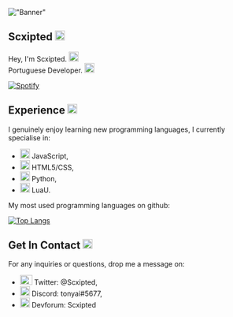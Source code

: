 !["Banner"](https://doy2mn9upadnk.cloudfront.net/uploads/default/optimized/4X/7/c/2/7c2aa4aacb769fab0f41129470ddc3807b520a51_2_690x172.png)
 
## Scxipted <img height="20" width="20" src="https://emoji.gg/assets/emoji/6989_cat_smile.png" />
 
Hey, I'm Scxipted. <img height="20" width="20" src="https://emoji.gg/assets/emoji/2112_wave_animated.gif" />  
Portuguese Developer. <img height="20" width="20" src="https://emoji.gg/assets/emoji/2800_portugalparrot.gif" />
 
 
[![Spotify](https://scxipted.vercel.app/api/spotify)](https://open.spotify.com/user/scxipted)

 
## Experience <img height="20" width="20" src="https://emoji.gg/assets/emoji/6093_Animated_Checkmark.png" />
 
I genuinely enjoy learning new programming languages, I currently specialise in:
 
- <img height="20" width="20" src="https://cdn.jsdelivr.net/npm/simple-icons@v4/icons/javascript.svg" /> JavaScript,
- <img height="20" width="20" src="https://cdn.jsdelivr.net/npm/simple-icons@v4/icons/html5.svg" /> HTML5/CSS,
- <img height="20" width="20" src="https://cdn.jsdelivr.net/npm/simple-icons@v4/icons/python.svg" /> Python, 
- <img height="20" width="20" src="https://cdn.jsdelivr.net/npm/simple-icons@v4/icons/lua.svg" /> LuaU.
  
 My most used programming languages on github:
  
[![Top Langs](https://github-readme-stats.vercel.app/api/top-langs/?username=anuraghazra&layout=compact)](https://github.com/anuraghazra/github-readme-stats)
 
## Get In Contact <img height="20" width="20" src="https://emoji.gg/assets/emoji/2232_Cowboy132.gif" /> 
 
For any inquiries or questions, drop me a message on:
 
- <img height="20" width="25" src="https://emoji.gg/assets/emoji/3423_twitter_gif.gif" /> Twitter: @Scxipted,
- <img height="20" width="20" src="https://emoji.gg/assets/emoji/2232_Cowboy132.gif" /> Discord: tonyai#5677,
- <img height="20" width="20" src="https://emoji.gg/assets/emoji/3561_roblox_spin.gif" /> Devforum: Scxipted
